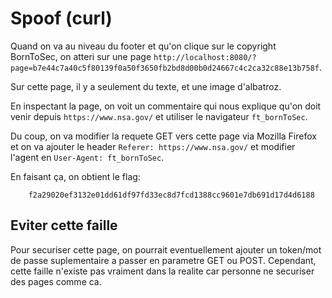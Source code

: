 # Spoof (curl)

Quand on va au niveau du footer et qu'on clique sur le copyright BornToSec, on atteri sur une page `http://localhost:8080/?page=b7e44c7a40c5f80139f0a50f3650fb2bd8d00b0d24667c4c2ca32c88e13b758f`.

Sur cette page, il y a seulement du texte, et une image d'albatroz.

En inspectant la page, on voit un commentaire qui nous explique qu'on doit venir depuis `https://www.nsa.gov/` et utiliser le navigateur `ft_bornToSec`.

Du coup, on va modifier la requete GET vers cette page via Mozilla Firefox et on va ajouter le header `Referer: https://www.nsa.gov/` et modifier l'agent en `User-Agent: ft_bornToSec`.

En faisant ça, on obtient le flag:

		f2a29020ef3132e01dd61df97fd33ec8d7fcd1388cc9601e7db691d17d4d6188

## Eviter cette faille

Pour securiser cette page, on pourrait eventuellement ajouter un token/mot de passe suplementaire a passer en parametre GET ou POST. Cependant, cette faille n'existe pas vraiment dans la realite car personne ne securiser des pages comme ca.
